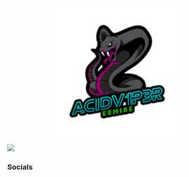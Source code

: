 <p align="center"><img src="https://raw.githubusercontent.com/acidv1p3r/acidv1p3r/main/acidv1p3r.png" /></p>

<a href="https://www.twitch.tv/acidv1p3r" target="_blank" rel="noreferrer"><img
src="https://img.shields.io/twitch/status/acidv1p3r?logo=twitchsx&style=for-the-badge&color=702963&labelColor=1c1917&label=TWITCH+STATUS" /></a>

### Socials
